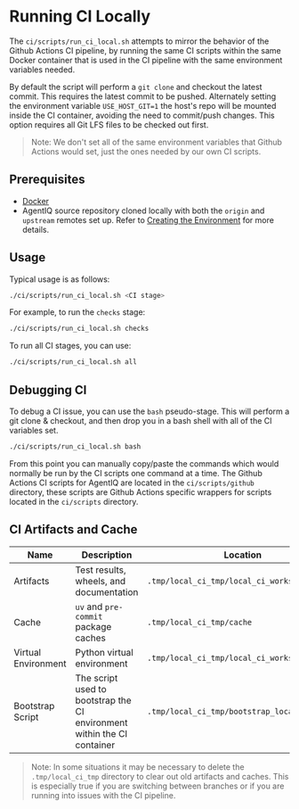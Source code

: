 # Running CI Locally

The `ci/scripts/run_ci_local.sh` attempts to mirror the behavior of the Github Actions CI pipeline, by running the same CI scripts within the same Docker container that is used in the CI pipeline with the same environment variables needed.

By default the script will perform a `git clone` and checkout the latest commit. This requires the latest commit to be pushed. Alternately setting the environment variable `USE_HOST_GIT=1` the host's repo will be mounted inside the CI container, avoiding the need to commit/push changes. This option requires all Git LFS files to be checked out first.

> Note: We don't set all of the same environment variables that Github Actions would set, just the ones needed by our own CI scripts.


## Prerequisites
- [Docker](https://docs.docker.com/get-docker/)
- AgentIQ source repository cloned locally with both the `origin` and `upstream` remotes set up. Refer to [Creating the Environment](./contributing.md#creating-the-environment) for more details.

## Usage
Typical usage is as follows:
```bash
./ci/scripts/run_ci_local.sh <CI stage>
```

For example, to run the `checks` stage:
```bash
./ci/scripts/run_ci_local.sh checks
```

To run all CI stages, you can use:
```bash
./ci/scripts/run_ci_local.sh all
```

## Debugging CI

To debug a CI issue, you can use the `bash` pseudo-stage. This will perform a git clone & checkout, and then drop you in a bash shell with all of the CI variables set.
```bash
./ci/scripts/run_ci_local.sh bash
```

From this point you can manually copy/paste the commands which would normally be run by the CI scripts one command at a time. The Github Actions CI scripts for AgentIQ are located in the `ci/scripts/github` directory, these scripts are Github Actions specific wrappers for scripts located in the `ci/scripts` directory.

## CI Artifacts and Cache

| Name | Description | Location |
|--|--|--|
| Artifacts | Test results, wheels, and documentation | `.tmp/local_ci_tmp/local_ci_workspace` |
| Cache | `uv` and `pre-commit` package caches | `.tmp/local_ci_tmp/cache` |
| Virtual Environment | Python virtual environment | `.tmp/local_ci_tmp/local_ci_workspace/.venv` |
| Bootstrap Script | The script used to bootstrap the CI environment within the CI container | `.tmp/local_ci_tmp/bootstrap_local_ci.sh` |

> Note: In some situations it may be necessary to delete the `.tmp/local_ci_tmp` directory to clear out old artifacts and caches. This is especially true if you are switching between branches or if you are running into issues with the CI pipeline.
